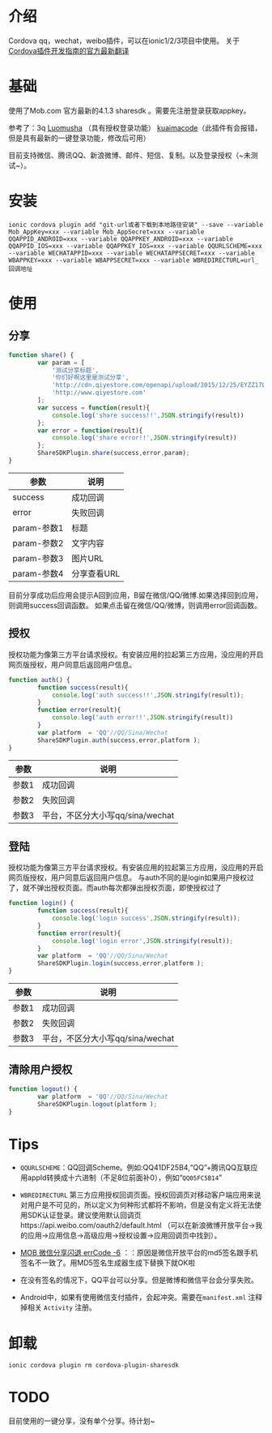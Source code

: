  
# 介绍
 Cordova qq，wechat，weibo插件，可以在ionic1/2/3项目中使用。
 关于[Cordova插件开发指南的官方最新翻译](https://www.kancloud.cn/chandler/angular/683995)

# 基础
使用了Mob.com 官方最新的4.1.3 sharesdk 。需要先注册登录获取appkey。

参考了：3q
[Luomusha](https://github.com/Luomusha/cordova-plugin-sharesdk)  （具有授权登录功能）
[kuaimacode](https://github.com/kuaimacode/cordova-plugin-sharesdk)（此插件有会报错，但是具有最新的一键登录功能，修改后可用）

目前支持微信、腾讯QQ、新浪微博、邮件、短信、复制。以及登录授权（~未测试~）。

# 安装
```
ionic cordova plugin add "git-url或者下载到本地路径安装" --save --variable Mob_AppKey=xxx --variable Mob_AppSecret=xxx --variable QQAPPID_ANDROID=xxx --variable QQAPPKEY_ANDROID=xxx --variable QQAPPID_IOS=xxx --variable QQAPPKEY_IOS=xxx --variable QQURLSCHEME=xxx --variable WECHATAPPID=xxx --variable WECHATAPPSECRET=xxx --variable WBAPPKEY=xxx --variable WBAPPSECRET=xxx --variable WBREDIRECTURL=url_回调地址
```

# 使用
## 分享
```js
function share() {
        var param = [
            '测试分享标题',
            '你们好啊这里是测试分享',
            'http://cdn.qiyestore.com/openapi/upload/2015/12/25/EYZZ17L785.png',
            'http://www.qiyestore.com'
        ];
        var success = function(result){
            console.log('share success!!',JSON.stringify(result))
        };
        var error = function(result){
            console.log('share error!!',JSON.stringify(result))
        };
	    ShareSDKPlugin.share(success,error,param);
}
```
|参数|说明|
|---|---|
|success|成功回调|
|error|失败回调|
|param-参数1|标题|
|param-参数2|文字内容|
|param-参数3|图片URL|
|param-参数4|分享查看URL|

目前分享成功后应用会提示A回到应用，B留在微信/QQ/微博.如果选择回到应用，则调用success回调函数。
如果点击留在微信/QQ/微博，则调用error回调函数。

## 授权
授权功能为像第三方平台请求授权。有安装应用的拉起第三方应用，没应用的开启网页版授权，用户同意后返回用户信息。
```js
function auth() {
        function success(result){
            console.log('auth success!!',JSON.stringify(result));
        }
        function error(result){
            console.log('auth error!!',JSON.stringify(result))
        }
        var platform  = 'QQ'//QQ/Sina/Wechat
        ShareSDKPlugin.auth(success,error,platform );
}

```
|参数|说明|
|---|---|
|参数1|成功回调|
|参数2|失败回调|
|参数3|平台，不区分大小写qq/sina/wechat|

## 登陆

授权功能为像第三方平台请求授权。有安装应用的拉起第三方应用，没应用的开启网页版授权，用户同意后返回用户信息。
与auth不同的是login如果用户授权过了，就不弹出授权页面。而auth每次都弹出授权页面，即使授权过了
```js
function login() {
        function success(result){
            console.log('login success',JSON.stringify(result));
        }
        function error(result){
            console.log('login error',JSON.stringify(result));
        }
        var platform  = 'QQ'//QQ/Sina/Wechat
        ShareSDKPlugin.login(success,error,platform );
}
```
|参数|说明|
|---|---|
|参数1|成功回调|
|参数2|失败回调|
|参数3|平台，不区分大小写qq/sina/wechat|

## 清除用户授权
```js
function logout() {
        var platform  = 'QQ'//QQ/Sina/Wechat
        ShareSDKPlugin.logout(platform );
}
```

# Tips
- `QQURLSCHEME`：QQ回调Scheme。例如:QQ41DF25B4,“QQ”+腾讯QQ互联应用appId转换成十六进制（不足8位前面补0），例如“`QQ05FC5B14`”

- `WBREDIRECTURL` 第三方应用授权回调页面。授权回调页对移动客户端应用来说对用户是不可见的，所以定义为何种形式都将不影响，但是没有定义将无法使用SDK认证登录。建议使用默认回调页https://api.weibo.com/oauth2/default.html （可以在新浪微博开放平台->我的应用->应用信息->高级应用->授权设置->应用回调页中找到）。

- [MOB 微信分享闪退 errCode -6](https://blog.csdn.net/feitian145623/article/details/51752093)
：：原因是微信开放平台的md5签名跟手机签名不一致了。用MD5签名生成器生成下替换下就OK啦

- 在没有签名的情况下，QQ平台可以分享。但是微博和微信平台会分享失败。
- Android中，如果有使用微信支付插件，会起冲突。需要在`manifest.xml` 注释掉相关 `Activity` 注册。


# 卸载
```
ionic cordova plugin rm cordova-plugin-sharesdk
```

# TODO
目前使用的一键分享，没有单个分享。待计划~




